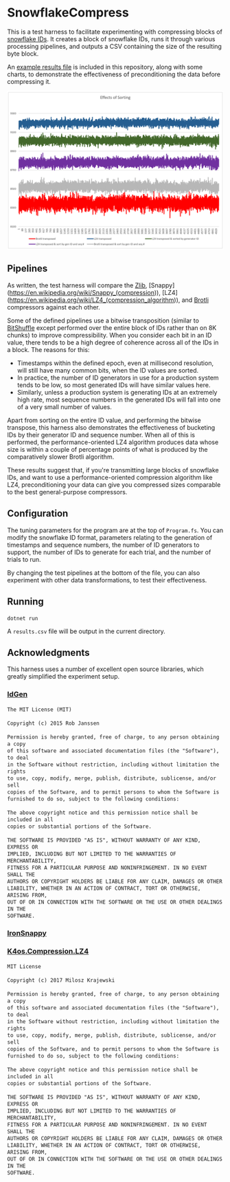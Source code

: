 # SnowflakeCompress

This is a test harness to facilitate experimenting with compressing blocks of [snowflake IDs](https://en.wikipedia.org/wiki/Snowflake_ID). It creates a block of snowflake IDs, runs it through various processing pipelines, and outputs a CSV containing the size of the resulting byte block.

An [example results file](docs/results-3gen.xlsx) is included in this repository, along with some charts, to demonstrate the effectiveness of preconditioning the data before compressing it.

![chart showing benefits of preconditioning data](docs/sorting_effects.png)

## Pipelines

As written, the test harness will compare the [Zlib](https://en.wikipedia.org/wiki/Zlib), [Snappy](https://en.wikipedia.org/wiki/Snappy_(compression&rpar;), [LZ4](https://en.wikipedia.org/wiki/LZ4_(compression_algorithm&rpar;), and [Brotli](https://en.wikipedia.org/wiki/Brotli) compressors against each other.
 
Some of the defined pipelines use a bitwise transposition (similar to [BitShuffle](https://github.com/kiyo-masui/bitshuffle) except performed over the entire block of IDs rather than on 8K chunks) to improve compressibility. When you consider each bit in an ID value, there tends to be a high degree of coherence across all of the IDs in a block. The reasons for this:

* Timestamps within the defined epoch, even at millisecond resolution, will still have many common bits, when the ID values are sorted.
* In practice, the number of ID generators in use for a production system tends to be low, so most generated IDs will have similar values here.
* Similarly, unless a production system is generating IDs at an extremely high rate, most sequence numbers in the generated IDs will fall into one of a very small number of values.

Apart from sorting on the entire ID value, and performing the bitwise transpose, this harness also demonstrates the effectiveness of bucketing IDs by their generator ID and sequence number. When all of this is performed, the performance-oriented LZ4 algorithm produces data whose size is within a couple of percentage points of what is produced by the comparatively slower Brotli algorithm.

These results suggest that, if you're transmitting large blocks of snowflake IDs, and want to use a performance-oriented compression algorithm like LZ4, preconditioning your data can give you compressed sizes comparable to the best general-purpose compressors.

## Configuration

The tuning parameters for the program are at the top of `Program.fs`. You can modify the snowflake ID format, parameters relating to the generation of timestamps and sequence numbers, the number of ID generators to support, the number of IDs to generate for each trial, and the number of trials to run.

By changing the test pipelines at the bottom of the file, you can also experiment with other data transformations, to test their effectiveness.

## Running

    dotnet run

A `results.csv` file will be output in the current directory.

## Acknowledgments

This harness uses a number of excellent open source libraries, which greatly simplified the experiment setup.

### [IdGen](https://github.com/RobThree/IdGen)

    The MIT License (MIT)

    Copyright (c) 2015 Rob Janssen
    
    Permission is hereby granted, free of charge, to any person obtaining a copy
    of this software and associated documentation files (the "Software"), to deal
    in the Software without restriction, including without limitation the rights
    to use, copy, modify, merge, publish, distribute, sublicense, and/or sell
    copies of the Software, and to permit persons to whom the Software is
    furnished to do so, subject to the following conditions:
    
    The above copyright notice and this permission notice shall be included in all
    copies or substantial portions of the Software.
    
    THE SOFTWARE IS PROVIDED "AS IS", WITHOUT WARRANTY OF ANY KIND, EXPRESS OR
    IMPLIED, INCLUDING BUT NOT LIMITED TO THE WARRANTIES OF MERCHANTABILITY,
    FITNESS FOR A PARTICULAR PURPOSE AND NONINFRINGEMENT. IN NO EVENT SHALL THE
    AUTHORS OR COPYRIGHT HOLDERS BE LIABLE FOR ANY CLAIM, DAMAGES OR OTHER
    LIABILITY, WHETHER IN AN ACTION OF CONTRACT, TORT OR OTHERWISE, ARISING FROM,
    OUT OF OR IN CONNECTION WITH THE SOFTWARE OR THE USE OR OTHER DEALINGS IN THE
    SOFTWARE.

### [IronSnappy](https://github.com/aloneguid/IronSnappy)

### [K4os.Compression.LZ4](https://github.com/MiloszKrajewski/K4os.Compression.LZ4)

    MIT License
    
    Copyright (c) 2017 Milosz Krajewski
    
    Permission is hereby granted, free of charge, to any person obtaining a copy
    of this software and associated documentation files (the "Software"), to deal
    in the Software without restriction, including without limitation the rights
    to use, copy, modify, merge, publish, distribute, sublicense, and/or sell
    copies of the Software, and to permit persons to whom the Software is
    furnished to do so, subject to the following conditions:
    
    The above copyright notice and this permission notice shall be included in all
    copies or substantial portions of the Software.
    
    THE SOFTWARE IS PROVIDED "AS IS", WITHOUT WARRANTY OF ANY KIND, EXPRESS OR
    IMPLIED, INCLUDING BUT NOT LIMITED TO THE WARRANTIES OF MERCHANTABILITY,
    FITNESS FOR A PARTICULAR PURPOSE AND NONINFRINGEMENT. IN NO EVENT SHALL THE
    AUTHORS OR COPYRIGHT HOLDERS BE LIABLE FOR ANY CLAIM, DAMAGES OR OTHER
    LIABILITY, WHETHER IN AN ACTION OF CONTRACT, TORT OR OTHERWISE, ARISING FROM,
    OUT OF OR IN CONNECTION WITH THE SOFTWARE OR THE USE OR OTHER DEALINGS IN THE
    SOFTWARE.
